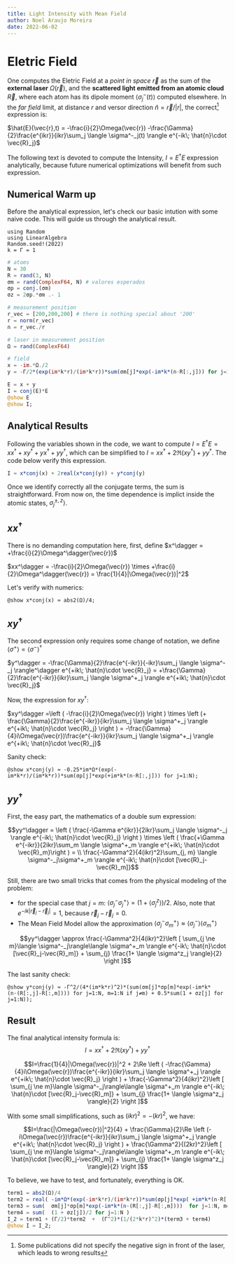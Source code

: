 ```yaml
---
title: Light Intensity with Mean Field 
author: Noel Araujo Moreira
date: 2022-06-02
---
```

<!-- 
> Create folder aux

> Run the Julia code:
using Weave
filename = "tutorials/meanfield_scattering.jmd"
weave(filename, out_path = "tutorials/aux/", doctype = "md2pdf")
 -->
 
# Eletric Field
One computes the Eletric Field at a _point in space_ $\vec{r}$ as the sum of the **external laser** $\Omega(\vec{r})$, and the **scattered light emitted from an atomic cloud** $\vec{R}$, where each atom has its dipole moment $\langle \sigma^-_j(t) \rangle$ computed elsewhere. In the _far field_ limit, at distance _r_ and versor direction $\hat{n}=\vec{r}/|r|$, the correct[^1] expression is:

$\hat{E}(\vec{r},t) = -\frac{i}{2}\Omega(\vec{r}) -\frac{\Gamma}{2}\frac{e^{ikr}}{ikr}\sum_j \langle \sigma^-_j(t) \rangle e^{-ik\; \hat{n}\cdot \vec{R}_j}$

[^1]: Some publications did not specify the negative sign in front of the laser, which leads to wrong results

The following text is devoted to compute the Intensity, $I=E^\dagger E$ expression analytically, because future numerical optimizations will benefit from such expression.

## Numerical Warm up

Before the analytical expression, let's check our basic intution with some naive code. This will guide us through the analytical result.
```julia; echo = false; results = "hidden"
using Random
using LinearAlgebra
Random.seed!(2022)
k = Γ = 1
```

```julia 
# atoms
N = 30
R = rand(3, N)
σm = rand(ComplexF64, N) # valores esperados
σp = conj.(σm)
σz = 2σp.*σm .- 1

# measurement position
r_vec = [200,200,200] # there is nothing special about '200'
r = norm(r_vec)
n = r_vec./r

# laser in measurement position
Ω = rand(ComplexF64)

# field
x = -im.*Ω./2
y = -Γ/2*(exp(im*k*r)/(im*k*r))*sum(σm[j]*exp(-im*k*(n⋅R[:,j])) for j=1:N)

E = x + y
I = conj(E)*E
@show E
@show I;
```


## Analytical Results

Following the variables shown in the code, we want to compute $I= E^\dagger  E = xx^\dagger + xy^\dagger + yx^\dagger + yy^\dagger$, which can be simplified to $I=  xx^\dagger + 2\Re(xy^\dagger) + yy^\dagger$. The code below verify this expression.

```julia 
I ≈ x*conj(x) + 2real(x*conj(y)) + y*conj(y)
```

Once we identify correctly all the conjugate terms, the sum is straightforward. From now on, the time dependence is implict inside the atomic states, $\sigma^{\pm, z}_j \rangle$.

## $xx^\dagger$
There is no demanding computation here, first, define $x^\dagger = +\frac{i}{2}\Omega^\dagger(\vec{r})$

$xx^\dagger = -\frac{i}{2}\Omega(\vec{r}) \times +\frac{i}{2}\Omega^\dagger(\vec{r}) = \frac{1}{4}|\Omega(\vec{r})|^2$

Let's verify with numerics:
```julia; echo = false; 
@show x*conj(x) ≈ abs2(Ω)/4;
```


## $xy^\dagger$
The second expression only requires some change of notation, we define $\langle \sigma^+ ⟩ = \langle \sigma^- \rangle^\dagger$

$y^\dagger = -\frac{\Gamma}{2}\frac{e^{-ikr}}{-ikr}\sum_j \langle \sigma^-_j \rangle^\dagger e^{+ik\; \hat{n}\cdot \vec{R}_j} = +\frac{\Gamma}{2}\frac{e^{-ikr}}{ikr}\sum_j \langle \sigma^+_j \rangle e^{+ik\; \hat{n}\cdot \vec{R}_j}$

Now, the expression for $xy^\dagger$:

$xy^\dagger =\left ( -\frac{i}{2}\Omega(\vec{r}) \right ) \times \left (+ \frac{\Gamma}{2}\frac{e^{-ikr}}{ikr}\sum_j \langle \sigma^+_j \rangle e^{+ik\; \hat{n}\cdot \vec{R}_j} \right ) = -\frac{\Gamma}{4}i\Omega(\vec{r})\frac{e^{-ikr}}{ikr}\sum_j \langle \sigma^+_j \rangle e^{+ik\; \hat{n}\cdot \vec{R}_j}$

Sanity check:
```julia; echo = false; 
@show x*conj(y) ≈ -0.25*im*Ω*(exp(-im*k*r)/(im*k*r))*sum(σp[j]*exp(+im*k*(n⋅R[:,j])) for j=1:N);
```


## $yy^\dagger$
First, the easy part, the mathematics of a double sum expression:

$$yy^\dagger  = \left ( \frac{-\Gamma e^{ikr}}{2ikr}\sum_j \langle \sigma^-_j \rangle e^{-ik\; \hat{n}\cdot \vec{R}_j} \right ) \times \left ( \frac{+\Gamma e^{-ikr}}{2ikr}\sum_m \langle \sigma^+_m \rangle e^{+ik\; \hat{n}\cdot \vec{R}_m}\right ) = \\ \frac{-\Gamma^2}{4(ikr)^2}\sum_{j, m} \langle \sigma^-_j\sigma^+_m \rangle e^{-ik\; \hat{n}\cdot [\vec{R}_j-\vec{R}_m]}$$

Still, there are two small tricks that comes from the physical modeling of the problem:
- for the special case that $j=m$: $\langle \sigma^-_j\sigma^+_j \rangle = (1+ \langle \sigma^z_j \rangle)/2$. Also, note that $e^{-ik|\vec{r}_j - \vec{r}_j|} = 1$, because $\vec{r}_j - \vec{r}_j=0$.
- The Mean Field Model allow the approximation $\langle \sigma^-_j\sigma^+_m \rangle \approx \langle \sigma^-_j\rangle\langle \sigma^+_m \rangle$

$$yy^\dagger  \approx \frac{-\Gamma^2}{4(ikr)^2}\left [ \sum_{j \ne m}\langle \sigma^-_j\rangle\langle \sigma^+_m \rangle e^{-ik\; \hat{n}\cdot [\vec{R}_j-\vec{R}_m]} + \sum_{j} \frac{1+ \langle \sigma^z_j \rangle}{2} \right ]$$

The last sanity check:

```julia; echo = false; 
@show y*conj(y) ≈ -Γ^2/(4*(im*k*r)^2)*(sum(σm[j]*σp[m]*exp(-im*k*(n⋅(R[:,j]-R[:,m]))) for j=1:N, m=1:N if j≠m) + 0.5*sum(1 + σz[j] for j=1:N));
```

## Result

The final analytical intensity formula is:
$$I=  xx^\dagger + 2\Re(xy^\dagger) + yy^\dagger$$


$$I=\frac{1}{4}|\Omega(\vec{r})|^2 + 2\Re \left (   -\frac{\Gamma}{4}i\Omega(\vec{r})\frac{e^{-ikr}}{ikr}\sum_j \langle \sigma^+_j \rangle e^{+ik\; \hat{n}\cdot \vec{R}_j} \right ) + \frac{-\Gamma^2}{4(ikr)^2}\left [ \sum_{j \ne m}\langle \sigma^-_j\rangle\langle \sigma^+_m \rangle e^{-ik\; \hat{n}\cdot [\vec{R}_j-\vec{R}_m]} + \sum_{j} \frac{1+ \langle \sigma^z_j \rangle}{2} \right ]$$

With some small simplifications, such as $(ikr)^2 = - (kr)^2$, we have:

$$I=\frac{|\Omega(\vec{r})|^2}{4} + \frac{\Gamma}{2}\Re \left (-i\Omega(\vec{r})\frac{e^{-ikr}}{ikr}\sum_j \langle \sigma^+_j \rangle e^{+ik\; \hat{n}\cdot \vec{R}_j} \right ) + \frac{\Gamma^2}{(2kr)^2}\left [ \sum_{j \ne m}\langle \sigma^-_j\rangle\langle \sigma^+_m \rangle e^{-ik\; \hat{n}\cdot [\vec{R}_j-\vec{R}_m]} + \sum_{j} \frac{1+ \langle \sigma^z_j \rangle}{2} \right ]$$

To believe, we have to test, and fortunately, everything is OK.
```julia
term1 = abs2(Ω)/4
term2 = real( -im*Ω*(exp(-im*k*r)/(im*k*r))*sum(σp[j]*exp( +im*k*(n⋅R[:,j])  ) for j=1:N) )
term3 = sum(  σm[j]*σp[m]*exp(-im*k*(n⋅(R[:,j]-R[:,m])))  for j=1:N, m=1:N if j≠m)
term4 = sum(  (1 + σz[j])/2 for j=1:N )
I_2 = term1 + (Γ/2)*term2  +  (Γ^2)*(1/(2*k*r)^2)*(term3 + term4) 
@show I ≈ I_2;
```